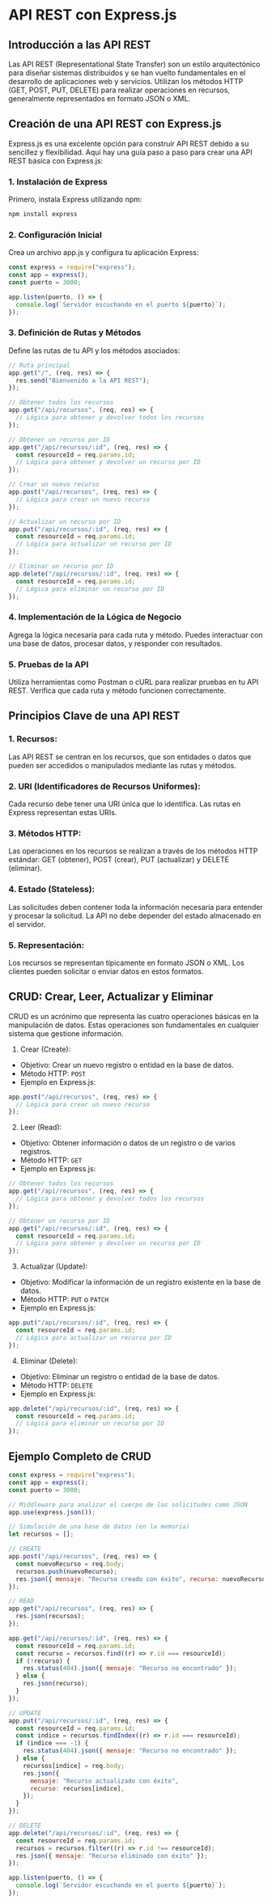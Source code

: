 # API REST con Express.js

## Introducción a las API REST

Las API REST (Representational State Transfer) son un estilo arquitectónico para diseñar sistemas distribuidos y se han vuelto fundamentales en el desarrollo de aplicaciones web y servicios. Utilizan los métodos HTTP (GET, POST, PUT, DELETE) para realizar operaciones en recursos, generalmente representados en formato JSON o XML.

## Creación de una API REST con Express.js

Express.js es una excelente opción para construir API REST debido a su sencillez y flexibilidad. Aquí hay una guía paso a paso para crear una API REST básica con Express.js:

### 1. Instalación de Express

Primero, instala Express utilizando npm:

```bash
npm install express
```

### 2. Configuración Inicial

Crea un archivo app.js y configura tu aplicación Express:

```javascript
const express = require("express");
const app = express();
const puerto = 3000;

app.listen(puerto, () => {
  console.log(`Servidor escuchando en el puerto ${puerto}`);
});
```

### 3. Definición de Rutas y Métodos

Define las rutas de tu API y los métodos asociados:

```javascript
// Ruta principal
app.get("/", (req, res) => {
  res.send("Bienvenido a la API REST");
});

// Obtener todos los recursos
app.get("/api/recursos", (req, res) => {
  // Lógica para obtener y devolver todos los recursos
});

// Obtener un recurso por ID
app.get("/api/recursos/:id", (req, res) => {
  const resourceId = req.params.id;
  // Lógica para obtener y devolver un recurso por ID
});

// Crear un nuevo recurso
app.post("/api/recursos", (req, res) => {
  // Lógica para crear un nuevo recurso
});

// Actualizar un recurso por ID
app.put("/api/recursos/:id", (req, res) => {
  const resourceId = req.params.id;
  // Lógica para actualizar un recurso por ID
});

// Eliminar un recurso por ID
app.delete("/api/recursos/:id", (req, res) => {
  const resourceId = req.params.id;
  // Lógica para eliminar un recurso por ID
});
```

### 4. Implementación de la Lógica de Negocio

Agrega la lógica necesaria para cada ruta y método. Puedes interactuar con una base de datos, procesar datos, y responder con resultados.

### 5. Pruebas de la API

Utiliza herramientas como Postman o cURL para realizar pruebas en tu API REST. Verifica que cada ruta y método funcionen correctamente.

## Principios Clave de una API REST

### 1. Recursos:

Las API REST se centran en los recursos, que son entidades o datos que pueden ser accedidos o manipulados mediante las rutas y métodos.

### 2. URI (Identificadores de Recursos Uniformes):

Cada recurso debe tener una URI única que lo identifica. Las rutas en Express representan estas URIs.

### 3. Métodos HTTP:

Las operaciones en los recursos se realizan a través de los métodos HTTP estándar: GET (obtener), POST (crear), PUT (actualizar) y DELETE (eliminar).

### 4. Estado (Stateless):

Las solicitudes deben contener toda la información necesaria para entender y procesar la solicitud. La API no debe depender del estado almacenado en el servidor.

### 5. Representación:

Los recursos se representan típicamente en formato JSON o XML. Los clientes pueden solicitar o enviar datos en estos formatos.

## CRUD: Crear, Leer, Actualizar y Eliminar

CRUD es un acrónimo que representa las cuatro operaciones básicas en la manipulación de datos. Estas operaciones son fundamentales en cualquier sistema que gestione información.

1. Crear (Create):

- Objetivo: Crear un nuevo registro o entidad en la base de datos.
- Método HTTP: `POST`
- Ejemplo en Express.js:

```javascript
app.post("/api/recursos", (req, res) => {
  // Lógica para crear un nuevo recurso
});
```

2. Leer (Read):

- Objetivo: Obtener información o datos de un registro o de varios registros.
- Método HTTP: `GET`
- Ejemplo en Express.js:

```javascript
// Obtener todos los recursos
app.get("/api/recursos", (req, res) => {
  // Lógica para obtener y devolver todos los recursos
});

// Obtener un recurso por ID
app.get("/api/recursos/:id", (req, res) => {
  const resourceId = req.params.id;
  // Lógica para obtener y devolver un recurso por ID
});
```

3. Actualizar (Update):

- Objetivo: Modificar la información de un registro existente en la base de datos.
- Método HTTP: `PUT` o `PATCH`
- Ejemplo en Express.js:

```javascript
app.put("/api/recursos/:id", (req, res) => {
  const resourceId = req.params.id;
  // Lógica para actualizar un recurso por ID
});
```

4. Eliminar (Delete):

- Objetivo: Eliminar un registro o entidad de la base de datos.
- Método HTTP: `DELETE`
- Ejemplo en Express.js:

```javascript
app.delete("/api/recursos/:id", (req, res) => {
  const resourceId = req.params.id;
  // Lógica para eliminar un recurso por ID
});
```

## Ejemplo Completo de CRUD

```javascript
const express = require("express");
const app = express();
const puerto = 3000;

// Middleware para analizar el cuerpo de las solicitudes como JSON
app.use(express.json());

// Simulación de una base de datos (en la memoria)
let recursos = [];

// CREATE
app.post("/api/recursos", (req, res) => {
  const nuevoRecurso = req.body;
  recursos.push(nuevoRecurso);
  res.json({ mensaje: "Recurso creado con éxito", recurso: nuevoRecurso });
});

// READ
app.get("/api/recursos", (req, res) => {
  res.json(recursos);
});

app.get("/api/recursos/:id", (req, res) => {
  const resourceId = req.params.id;
  const recurso = recursos.find((r) => r.id === resourceId);
  if (!recurso) {
    res.status(404).json({ mensaje: "Recurso no encontrado" });
  } else {
    res.json(recurso);
  }
});

// UPDATE
app.put("/api/recursos/:id", (req, res) => {
  const resourceId = req.params.id;
  const indice = recursos.findIndex((r) => r.id === resourceId);
  if (indice === -1) {
    res.status(404).json({ mensaje: "Recurso no encontrado" });
  } else {
    recursos[indice] = req.body;
    res.json({
      mensaje: "Recurso actualizado con éxito",
      recurso: recursos[indice],
    });
  }
});

// DELETE
app.delete("/api/recursos/:id", (req, res) => {
  const resourceId = req.params.id;
  recursos = recursos.filter((r) => r.id !== resourceId);
  res.json({ mensaje: "Recurso eliminado con éxito" });
});

app.listen(puerto, () => {
  console.log(`Servidor escuchando en el puerto ${puerto}`);
});
```

